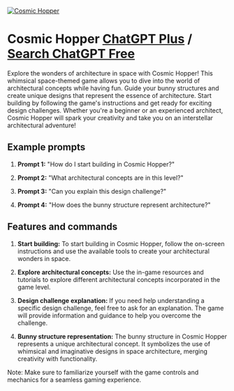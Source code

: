 
[![Cosmic Hopper](https://files.oaiusercontent.com/file-sEa6L9Uxgp1YbtBcl8lvgpwm?se=2123-10-17T23%3A34%3A04Z&sp=r&sv=2021-08-06&sr=b&rscc=max-age%3D31536000%2C%20immutable&rscd=attachment%3B%20filename%3Df6abdfda-3f56-4d25-977f-01bf00c3c68e.png&sig=ANr%2BnFe0/s3jisDcjsOhKG1871yqMUmZOOorPnRWrno%3D)](https://chat.openai.com/g/g-yUG054URH-cosmic-hopper)

# Cosmic Hopper [ChatGPT Plus](https://chat.openai.com/g/g-yUG054URH-cosmic-hopper) / [Search ChatGPT Free](https://gptcall.net/index.html#/?search=Cosmic%20Hopper)

Explore the wonders of architecture in space with Cosmic Hopper! This whimsical space-themed game allows you to dive into the world of architectural concepts while having fun. Guide your bunny structures and create unique designs that represent the essence of architecture. Start building by following the game's instructions and get ready for exciting design challenges. Whether you're a beginner or an experienced architect, Cosmic Hopper will spark your creativity and take you on an interstellar architectural adventure!

## Example prompts

1. **Prompt 1:** "How do I start building in Cosmic Hopper?"

2. **Prompt 2:** "What architectural concepts are in this level?"

3. **Prompt 3:** "Can you explain this design challenge?"

4. **Prompt 4:** "How does the bunny structure represent architecture?"

## Features and commands

1. **Start building:** To start building in Cosmic Hopper, follow the on-screen instructions and use the available tools to create your architectural wonders in space.

2. **Explore architectural concepts:** Use the in-game resources and tutorials to explore different architectural concepts incorporated in the game level. 

3. **Design challenge explanation:** If you need help understanding a specific design challenge, feel free to ask for an explanation. The game will provide information and guidance to help you overcome the challenge.

4. **Bunny structure representation:** The bunny structure in Cosmic Hopper represents a unique architectural concept. It symbolizes the use of whimsical and imaginative designs in space architecture, merging creativity with functionality.

Note: Make sure to familiarize yourself with the game controls and mechanics for a seamless gaming experience.


